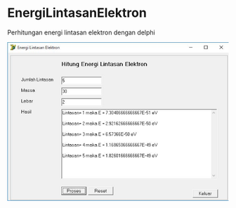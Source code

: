 # EnergiLintasanElektron
Perhitungan energi lintasan elektron dengan delphi

![ss](https://raw.githubusercontent.com/SuryaAWS/EnergiLintasanElektron/master/ss.JPG)
